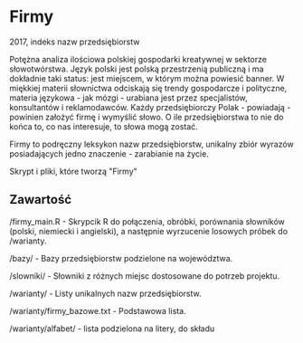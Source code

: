 # Firmy
2017, indeks nazw przedsiębiorstw

Potężna analiza ilościowa polskiej gospodarki kreatywnej w sektorze słowotwórstwa. Język polski jest polską przestrzenią publiczną i ma dokładnie taki status: jest miejscem, w którym można powiesić banner. W miękkiej materii słownictwa odciskają się trendy gospodarcze i polityczne, materia językowa - jak mózgi - urabiana jest przez specjalistów, konsultantów i reklamodawców. Każdy przedsiębiorczy Polak - powiadają - powinien założyć firmę i wymyślić słowo. O ile przedsiębiorstwa to nie do końca to, co nas interesuje, to słowa mogą zostać.

Firmy to podręczny leksykon nazw przedsiębiorstw, unikalny zbiór wyrazów posiadających jedno znaczenie - zarabianie na życie.

Skrypt i pliki, które tworzą "Firmy"

## Zawartość

/firmy_main.R - Skrypcik R do połączenia, obróbki, porównania słowników (polski, niemiecki i angielski), a następnie wyrzucenie losowych próbek do /warianty.

/bazy/ - Bazy przedsiębiorstw podzielone na województwa.

/slowniki/ - Słowniki z różnych miejsc dostosowane do potrzeb projektu.

/warianty/ - Listy unikalnych nazw przedsiębiorstw.

/warianty/firmy_bazowe.txt - Podstawowa lista.

/warianty/alfabet/ - lista podzielona na litery, do składu
